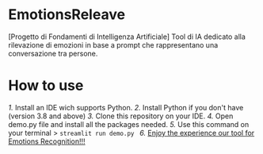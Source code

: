 # EmotionsReleave
[Progetto di Fondamenti di Intelligenza Artificiale] Tool di IA dedicato alla rilevazione di emozioni in base a prompt che rappresentano una conversazione tra persone.

# How to use

*1.* Install an IDE wich supports Python.
*2.* Install Python if you don't have (version 3.8 and above)
*3.* Clone this repository on your IDE.
*4.* Open demo.py file and install all the packages needed.
*5.* Use this command on your terminal > `streamlit run demo.py `
*6.* <u>Enjoy the experience our tool for Emotions Recognition!!!<u>

